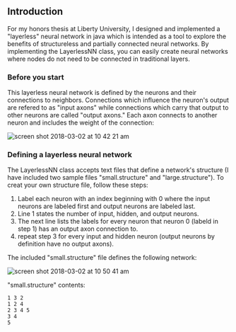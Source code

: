 ## Introduction

For my honors thesis at Liberty University, I designed and implemented a "layerless" neural network in java which is intended as a tool to explore the benefits of structureless and partially connected neural networks. By implementing the LayerlessNN class, you can easily create neural networks where nodes do not need to be connected in traditional layers. 

### Before you start

This layerless neural network is defined by the neurons and their connections to neighbors. Connections which influence the neuron's output are refered to as "input axons" while connections which carry that output to other neurons are called "output axons." Each axon connects to another neuron and includes the weight of the connection:

![screen shot 2018-03-02 at 10 42 21 am](https://user-images.githubusercontent.com/7318513/36907368-77d7ad90-1e06-11e8-9feb-87aa6df3b3f3.png)

### Defining a layerless neural network
The LayerlessNN class accepts text files that define a network's structure (I have included two sample files "small.structure" and "large.structure"). To creat your own structure file, follow these steps:

1. Label each neuron with an index beginning with 0 where the input neurons are labeled first and output neurons are labeled last.
2. Line 1 states the number of input, hidden, and output neurons.
3. The next line lists the labels for every neuron that neuron 0 (labeld in step 1) has an output axon connection to.
4. repeat step 3 for every input and hidden neuron (output neurons by definition have no output axons).


The included "small.structure" file defines the following network:

![screen shot 2018-03-02 at 10 50 41 am](https://user-images.githubusercontent.com/7318513/36907854-a825cada-1e07-11e8-8244-a54f60b7393c.png)

"small.structure" contents:
```
1 3 2
1 2 4
2 3 4 5
3 4
5
```
